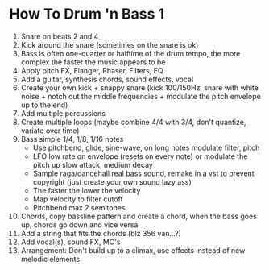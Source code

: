 # How To Drum 'n Bass 1

1. Snare on beats 2 and 4
2. Kick around the snare (sometimes on the snare is ok)
3. Bass is often one-quarter or halftime of the drum tempo, the more complex the faster the music appears to be
4. Apply pitch FX, Flanger, Phaser, Filters, EQ
5. Add a guitar, synthesis chords, sound effects, vocal
6. Create your own kick + snappy snare (kick 100/150Hz, snare with white noise + notch out the middle frequencies + modulate the pitch envelope up to the end)
7. Add multiple percussions
8. Create multiple loops (maybe combine 4/4 with 3/4, don't quantize, variate over time)
9. Bass simple 1/4, 1/8, 1/16 notes
   - Use pitchbend, glide, sine-wave, on long notes modulate filter, pitch
   - LFO low rate on envelope (resets on every note) or modulate the pitch up slow attack, medium decay
   - Sample raga/dancehall real bass sound, remake in a vst to prevent copyright (just create your own sound lazy ass)
   - The faster the lower the velocity
   - Map velocity to filter cutoff
   - Pitchbend max 2 semitones
10. Chords, copy bassline pattern and create a chord, when the bass goes up, chords go down and vice versa
11. Add a string that fits the chords (blz 356 van...?)
12. Add vocal(s), sound FX, MC's
13. Arrangement: Don't build up to a climax, use effects instead of new melodic elements